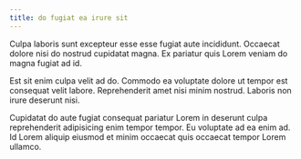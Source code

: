 ```yaml
---
title: do fugiat ea irure sit
---
```


Culpa laboris sunt excepteur esse esse fugiat aute incididunt. Occaecat dolore nisi do nostrud cupidatat magna. Ex pariatur quis Lorem veniam do magna fugiat ad id.

Est sit enim culpa velit ad do. Commodo ea voluptate dolore ut tempor est consequat velit labore. Reprehenderit amet nisi minim nostrud. Laboris non irure deserunt nisi.

Cupidatat do aute fugiat consequat pariatur Lorem in deserunt culpa reprehenderit adipisicing enim tempor tempor. Eu voluptate ad ea enim ad. Id Lorem aliquip eiusmod et minim occaecat quis occaecat tempor Lorem ullamco.